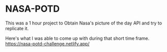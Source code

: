 # NASA-POTD

This was a 1 hour project to Obtain Nasa's picture of the day API and try to replicate it.

Here's what I was able to come up with during that short time frame. https://nasa-potd-challenge.netlify.app/
